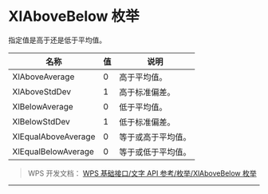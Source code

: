 # XlAboveBelow 枚举

指定值是高于还是低于平均值。

| 名称                | 值  | 说明               |
|---------------------|-----|--------------------|
| XlAboveAverage      | 0   | 高于平均值。       |
| XlAboveStdDev       | 1   | 高于标准偏差。     |
| XlBelowAverage      | 0   | 低于平均值。       |
| XlBelowStdDev       | 1   | 低于标准偏差。     |
| XlEqualAboveAverage | 0   | 等于或高于平均值。 |
| XlEqualBelowAverage | 0   | 等于或低于平均值。 |

> WPS 开发文档： [WPS 基础接口/文字 API 参考/枚举/XlAboveBelow 枚举](https://qn.cache.wpscdn.cn/encs/doc/office_v19/topics/WPS%20%E5%9F%BA%E7%A1%80%E6%8E%A5%E5%8F%A3/%E6%96%87%E5%AD%97%20API%20%E5%8F%82%E8%80%83/%E6%9E%9A%E4%B8%BE/XlAboveBelow%20%E6%9E%9A%E4%B8%BE.html)

------------------------------------------------------------------------
